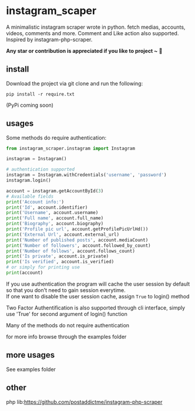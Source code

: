 # instagram_scaper
A minimalistic instagram scraper wrote in python. 
fetch medias, accounts, videos, comments and more. Comment and Like action also supported.  
Inspired by instagram-php-scraper. 

**Any star or contribution is appreciated if you like to project ~** 🤘

## install
Download the project via git clone and run the following:
```
pip install -r require.txt
```
(PyPi coming soon)

## usages
Some methods do require authentication:
```python
from instagram_scraper.instagram import Instagram

instagram = Instagram()

# authentication supported
instagram = Instagram.withCredentials('username', 'password')
instagram.login()

account = instagram.getAccountById(3)
# Available fields
print('Account info:')
print('Id', account.identifier)
print('Username', account.username)
print('Full name', account.full_name)
print('Biography', account.biography)
print('Profile pic url', account.getProfilePicUrlHd())
print('External Url', account.external_url)
print('Number of published posts', account.mediaCount)
print('Number of followers', account.followed_by_count)
print('Number of follows', account.follows_count)
print('Is private', account.is_private)
print('Is verified', account.is_verified)
# or simply for printing use 
print(account)
```
If you use authentication the program will cache the user session by default so that you don't need to gain session everytime.  
If one want to disable the user session cache, assign `True` to login() method

Two Factor Authentification is also supported through cli interface, simply use 'True' for second argument of login() function 
  
Many of the methods do not require authentication

for more info browse through the examples folder

## more usages
See examples folder 

## other
php lib:https://github.com/postaddictme/instagram-php-scraper
